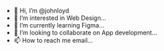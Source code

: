 - 👋 Hi, I’m @johnloyd
- 👀 I’m interested in Web Design...
- 🌱 I’m currently learning Figma...
- 💞️ I’m looking to collaborate on App development...
- 📫 How to reach me email...

<!---
johnloydc/johnloydc is a ✨ special ✨ repository because its `README.md` (this file) appears on your GitHub profile.
You can click the Preview link to take a look at your changes.
--->
